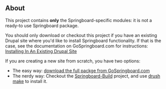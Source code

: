 About
-----
This project contains **only** the Springboard-specific modules: it is not a ready-to use Springboard package.

You should only download or checkout this project if you have an existing Drupal site where you'd like to install Springboard functionality.	If that is the case, see the documentation on GoSpringboard.com for instructions: [Installing In An Existing Drupal Site](http://www.gospringboard.com/documentation/installing-springboard/installing-existing-drupal-site)

If you are creating a new site from scratch, you have two options:

* The easy way: [download the full packge from GoSpringboard.com](http://www.gospringboard.com/download)
* The nerdy way: Checkout the [Springboard-Build](https://github.com/JacksonRiver/Springboard-Build) project, and use [drush make](http://drupal.org/project/drush_make) to install it.